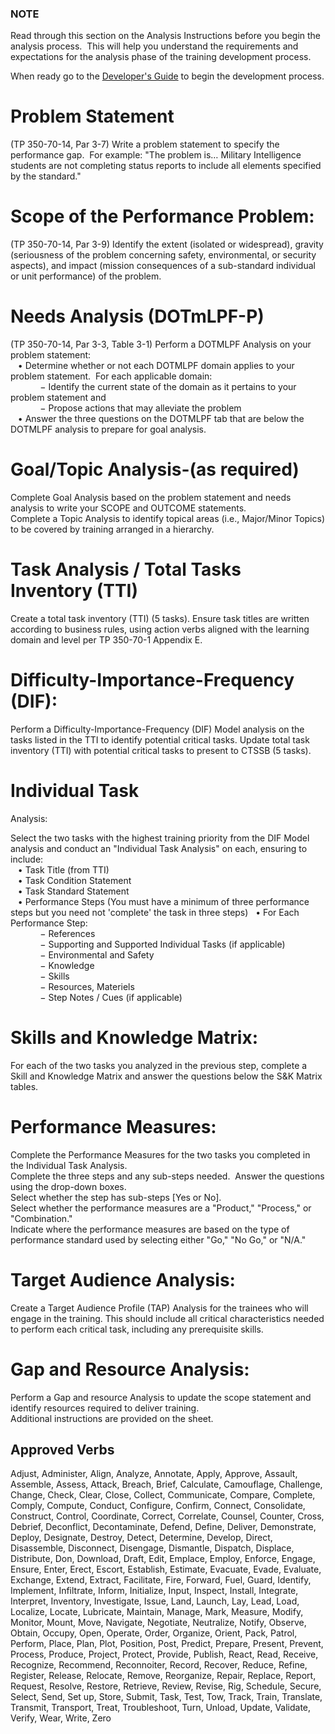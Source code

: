 
### NOTE
Read through this section on the Analysis Instructions before you begin the analysis process.  This will help you understand the requirements and expectations for the analysis phase of the training development process.

When ready go to the [Developer's Guide](./0.Developer_Guide.md) to begin the development process.

# Problem Statement
(TP 350-70-14, Par  3-7)
Write a problem statement to specify the performance gap.  For example: "The problem is… Military Intelligence students are not completing status reports to include all elements specified by the standard."

# Scope of the Performance Problem:
(TP 350-70-14, Par 3-9)
Identify the extent (isolated or widespread), gravity (seriousness of the problem concerning safety, environmental, or security aspects), and impact (mission consequences of a sub-standard individual or unit performance) of the problem.

# Needs Analysis (DOTmLPF-P)
(TP 350-70-14, Par 3-3, Table 3-1)
Perform a DOTMLPF Analysis on your problem statement:  
   • Determine whether or not each DOTMLPF domain applies to your problem statement.  For each applicable domain:  
            − Identify the current state of the domain as it pertains to your problem statement and  
            − Propose actions that may alleviate the problem  
   • Answer the three questions on the DOTMLPF tab that are below the DOTMLPF analysis to prepare for goal analysis.

# Goal/Topic Analysis-(as required)

Complete Goal Analysis based on the problem statement and needs analysis to write your SCOPE and OUTCOME statements.  
Complete a Topic Analysis to identify topical areas (i.e., Major/Minor Topics) to be covered by training arranged in a hierarchy. 

# Task Analysis / Total Tasks Inventory (TTI)

Create a total task inventory (TTI) (5 tasks). Ensure task titles are written according to business rules, using action verbs aligned with the learning domain and level per TP 350-70-1 Appendix E.

# Difficulty-Importance-Frequency (DIF):

Perform a Difficulty-Importance-Frequency (DIF) Model analysis on the tasks listed in the TTI to identify potential critical tasks. Update total task inventory (TTI) with potential critical tasks to present to CTSSB (5 tasks).

# Individual Task  
Analysis: 

Select the two tasks with the highest training priority from the DIF Model analysis and conduct an "Individual Task Analysis" on each, ensuring to include:  
   • Task Title (from TTI)  
   • Task Condition Statement  
   • Task Standard Statement  
   • Performance Steps (You must have a minimum of three performance steps but you need not 'complete' the task in three steps)   • For Each Performance Step:  
            − References  
            − Supporting and Supported Individual Tasks (if applicable)  
            − Environmental and Safety             
            − Knowledge  
            − Skills  
            − Resources, Materiels  
            − Step Notes / Cues (if applicable)

# Skills and Knowledge Matrix:

For each of the two tasks you analyzed in the previous step, complete a Skill and Knowledge Matrix and answer the questions below the S&K Matrix tables.

# Performance Measures:

Complete the Performance Measures for the two tasks you completed in the Individual Task Analysis.   
Complete the three steps and any sub-steps needed.  Answer the questions using the drop-down boxes.   
Select whether the step has sub-steps [Yes or No].  
Select whether the performance measures are a "Product," "Process," or "Combination."  
Indicate where the performance measures are based on the type of performance standard used by selecting either "Go," "No Go," or "N/A."

# Target Audience Analysis:

Create a Target Audience Profile (TAP) Analysis for the trainees who will engage in the training. This should include all critical characteristics needed to perform each critical task, including any prerequisite skills.

# Gap and Resource Analysis:

Perform a Gap and resource Analysis to update the scope statement and identify resources required to deliver training.  
Additional instructions are provided on the sheet.


## Approved Verbs
Adjust, Administer, Align, Analyze, Annotate, Apply, Approve, Assault, Assemble, Assess, Attack, Breach, Brief, Calculate, Camouflage, Challenge, Change, Check, Clear, Close, Collect, Communicate, Compare, Complete, Comply, Compute, Conduct, Configure, Confirm, Connect, Consolidate, Construct, Control, Coordinate, Correct, Correlate, Counsel, Counter, Cross, Debrief, Deconflict, Decontaminate, Defend, Define, Deliver, Demonstrate, Deploy, Designate, Destroy, Detect, Determine, Develop, Direct, Disassemble, Disconnect, Disengage, Dismantle, Dispatch, Displace, Distribute, Don, Download, Draft, Edit, Emplace, Employ, Enforce, Engage, Ensure, Enter, Erect, Escort, Establish, Estimate, Evacuate, Evade, Evaluate, Exchange, Extend, Extract, Facilitate, Fire, Forward, Fuel, Guard, Identify, Implement, Infiltrate, Inform, Initialize, Input, Inspect, Install, Integrate, Interpret, Inventory, Investigate, Issue, Land, Launch, Lay, Lead, Load, Localize, Locate, Lubricate, Maintain, Manage, Mark, Measure, Modify, Monitor, Mount, Move, Navigate, Negotiate, Neutralize, Notify, Observe, Obtain, Occupy, Open, Operate, Order, Organize, Orient, Pack, Patrol, Perform, Place, Plan, Plot, Position, Post, Predict, Prepare, Present, Prevent, Process, Produce, Project, Protect, Provide, Publish, React, Read, Receive, Recognize, Recommend, Reconnoiter, Record, Recover, Reduce, Refine, Register, Release, Relocate, Remove, Reorganize, Repair, Replace, Report, Request, Resolve, Restore, Retrieve, Review, Revise, Rig, Schedule, Secure, Select, Send, Set up, Store, Submit, Task, Test, Tow, Track, Train, Translate, Transmit, Transport, Treat, Troubleshoot, Turn, Unload, Update, Validate, Verify, Wear, Write, Zero



